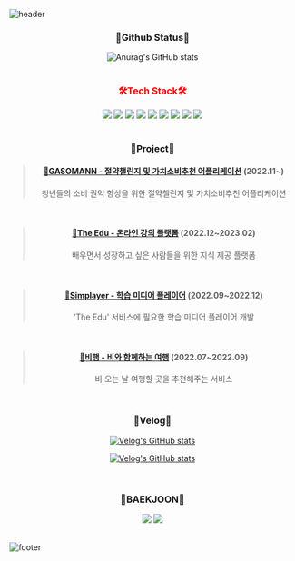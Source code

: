 ![header](https://capsule-render.vercel.app/api?type=waving&color=ffffff&height=200&section=header&text=HANSOL's%20Github&fontSize=40)
 
  
        
<div align=center> 
<h3>📌Github Status📌</h3> 
   
![Anurag's GitHub stats](https://github-readme-stats.vercel.app/api?username=lhs8701&show_icons=true&theme=dark) 
  <br>
  <br>
</div>


<div align="center" style="color:red"> 
  <h3>🛠️Tech Stack🛠️</h3>
</div>
<div align="center">
  <img src="https://img.shields.io/badge/java-007396?style=for-the-badge&logo=java&logoColor=white">
  <img src="https://img.shields.io/badge/SPRING-6DB33F?style=for-the-badge&logo=SPRING&logoColor=white">
  <img src="https://img.shields.io/badge/SPRINGBOOT-6DB33F?style=for-the-badge&logo=SPRINGBOOT&logoColor=white">
  <img src="https://img.shields.io/badge/MySQL-4479A1?style=for-the-badge&logo=MySQL&logoColor=white">
  <img src="https://img.shields.io/badge/LINUX-FCC624?style=for-the-badge&logo=LINUX&logoColor=white">
  <img src="https://img.shields.io/badge/UBUNTU-E95420?style=for-the-badge&logo=UBUNTU&logoColor=white">
  <img src="https://img.shields.io/badge/KAFKA-231F20?style=for-the-badge&logo=APACHEKAFKA&logoColor=white">
  <img src="https://img.shields.io/badge/C-A8B9CC?style=for-the-badge&logo=C&logoColor=white">
  <img src="https://img.shields.io/badge/PYTHON-3776AB?style=for-the-badge&logo=PYTHON&logoColor=white">
  <br>
</div>

<br>

<div align=center>

### 🐸Project🐸
> #### **[💠GASOMANN - 절약챌린지 및 가치소비추천 어플리케이션](https://github.com/project-buildup)** (2022.11~)
> 청년들의 소비 권익 향상을 위한 절약챌린지 및 가치소비추천 어플리케이션

<br>

> #### **[💠The Edu - 온라인 강의 플랫폼](https://github.com/lhs8701/the-edu)** (2022.12~2023.02)
> 배우면서 성장하고 싶은 사람들을 위한 지식 제공 플랫폼

<br>

> #### **[💠Simplayer - 학습 미디어 플레이어](https://github.com/lhs8701/simple-backend)** (2022.09~2022.12)
> 'The Edu' 서비스에 필요한 학습 미디어 플레이어 개발

<br>

> #### **[💠비행 - 비와 함께하는 여행](https://github.com/lhs8701/behang-backend)** (2022.07~2022.09)
> 비 오는 날 여행할 곳을 추천해주는 서비스
  <br>
</div>

<div align=center>
<h3>🌿Velog🌿</h3>
  
[![Velog's GitHub stats](https://velog-readme-stats.vercel.app/api?name=lhs8701&slug=Pagination-개선기&color=dark)](https://velog.io/@lhs8701/Pagination-%EA%B0%9C%EC%84%A0%EA%B8%B0)

[![Velog's GitHub stats](https://velog-readme-stats.vercel.app/api?name=lhs8701&slug=비동기-처리를-이용한-절약하기-기능-구현&color=dark)](https://velog.io/@lhs8701/%EB%B9%84%EB%8F%99%EA%B8%B0-%EC%B2%98%EB%A6%AC%EB%A5%BC-%EC%9D%B4%EC%9A%A9%ED%95%9C-%EC%A0%88%EC%95%BD%ED%95%98%EA%B8%B0-%EA%B8%B0%EB%8A%A5-%EA%B5%AC%ED%98%84)
  

  <br>
  </div>

<div align=center>
<h3>🧩BAEKJOON🧩 </h3>
  
<img src="http://mazassumnida.wtf/api/v2/generate_badge?boj=lhs8701">
<img src="http://mazandi.herokuapp.com/api?handle=lhs8701&theme=warm"/>
<br>
<br>

</div>

![footer](https://capsule-render.vercel.app/api?type=waving&color=ffffff,100:E1F1FF&height=150&section=footer)
